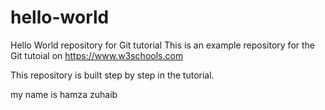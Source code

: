 # hello-world
Hello World repository for Git tutorial
This is an example repository for the Git tutoial on https://www.w3schools.com

This repository is built step by step in the tutorial.

my name is hamza zuhaib
